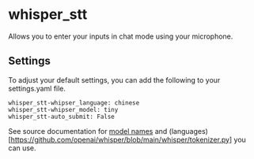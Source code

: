 # whisper_stt

Allows you to enter your inputs in chat mode using your microphone.

## Settings

To adjust your default settings, you can add the following to your settings.yaml file.

```
whisper_stt-whipser_language: chinese
whisper_stt-whipser_model: tiny
whisper_stt-auto_submit: False
```

See source documentation for [model names](https://github.com/openai/whisper#available-models-and-languages) and (languages)[https://github.com/openai/whisper/blob/main/whisper/tokenizer.py] you can use.